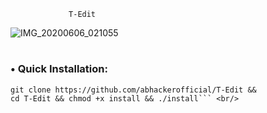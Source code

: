 
                 T-Edit

![IMG_20200606_021055](https://user-images.githubusercontent.com/63346676/83921007-15754d80-a79b-11ea-90ea-bf6933101c1c.jpg)
#
### • Quick Installation: 
```apt update && apt update -y && 
git clone https://github.com/abhackerofficial/T-Edit && 
cd T-Edit && chmod +x install && ./install``` <br/>
